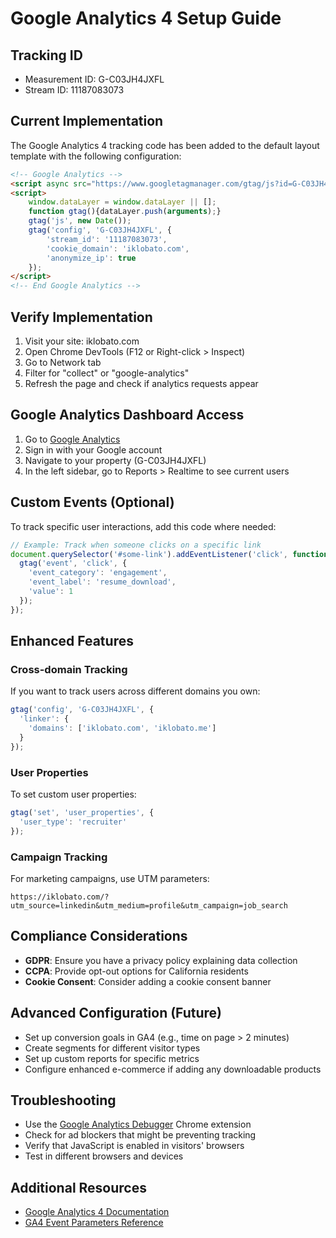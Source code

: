 # Google Analytics 4 Setup Guide

## Tracking ID
- Measurement ID: G-C03JH4JXFL
- Stream ID: 11187083073

## Current Implementation

The Google Analytics 4 tracking code has been added to the default layout template with the following configuration:

```html
<!-- Google Analytics -->
<script async src="https://www.googletagmanager.com/gtag/js?id=G-C03JH4JXFL"></script>
<script>
    window.dataLayer = window.dataLayer || [];
    function gtag(){dataLayer.push(arguments);}
    gtag('js', new Date());
    gtag('config', 'G-C03JH4JXFL', {
        'stream_id': '11187083073',
        'cookie_domain': 'iklobato.com',
        'anonymize_ip': true
    });
</script>
<!-- End Google Analytics -->
```

## Verify Implementation

1. Visit your site: iklobato.com
2. Open Chrome DevTools (F12 or Right-click > Inspect)
3. Go to Network tab
4. Filter for "collect" or "google-analytics"
5. Refresh the page and check if analytics requests appear

## Google Analytics Dashboard Access

1. Go to [Google Analytics](https://analytics.google.com/)
2. Sign in with your Google account
3. Navigate to your property (G-C03JH4JXFL)
4. In the left sidebar, go to Reports > Realtime to see current users

## Custom Events (Optional)

To track specific user interactions, add this code where needed:

```javascript
// Example: Track when someone clicks on a specific link
document.querySelector('#some-link').addEventListener('click', function() {
  gtag('event', 'click', {
    'event_category': 'engagement',
    'event_label': 'resume_download',
    'value': 1
  });
});
```

## Enhanced Features

### Cross-domain Tracking
If you want to track users across different domains you own:

```javascript
gtag('config', 'G-C03JH4JXFL', {
  'linker': {
    'domains': ['iklobato.com', 'iklobato.me']
  }
});
```

### User Properties
To set custom user properties:

```javascript
gtag('set', 'user_properties', {
  'user_type': 'recruiter'
});
```

### Campaign Tracking
For marketing campaigns, use UTM parameters:
```
https://iklobato.com/?utm_source=linkedin&utm_medium=profile&utm_campaign=job_search
```

## Compliance Considerations

- **GDPR**: Ensure you have a privacy policy explaining data collection
- **CCPA**: Provide opt-out options for California residents
- **Cookie Consent**: Consider adding a cookie consent banner

## Advanced Configuration (Future)

- Set up conversion goals in GA4 (e.g., time on page > 2 minutes)
- Create segments for different visitor types
- Set up custom reports for specific metrics
- Configure enhanced e-commerce if adding any downloadable products

## Troubleshooting

- Use the [Google Analytics Debugger](https://chrome.google.com/webstore/detail/google-analytics-debugger/jnkmfdileelhofjcijamephohjechhna) Chrome extension
- Check for ad blockers that might be preventing tracking
- Verify that JavaScript is enabled in visitors' browsers
- Test in different browsers and devices

## Additional Resources

- [Google Analytics 4 Documentation](https://developers.google.com/analytics/devguides/collection/ga4)
- [GA4 Event Parameters Reference](https://developers.google.com/analytics/devguides/collection/ga4/reference/events)